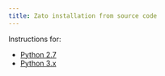 ```yaml
---
title: Zato installation from source code
---
```


Instructions for:

-   [Python 2.7 ](./py27/source)
-   [Python 3.x ](./py3/source)
